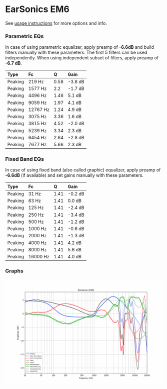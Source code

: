 # EarSonics EM6
See [usage instructions](https://github.com/jaakkopasanen/AutoEq#usage) for more options and info.

### Parametric EQs
In case of using parametric equalizer, apply preamp of **-6.6dB** and build filters manually
with these parameters. The first 5 filters can be used independently.
When using independent subset of filters, apply preamp of **-6.7 dB**.

| Type    | Fc       |    Q | Gain    |
|:--------|:---------|:-----|:--------|
| Peaking | 219 Hz   | 0.58 | -3.8 dB |
| Peaking | 1577 Hz  | 2.2  | -1.7 dB |
| Peaking | 4496 Hz  | 1.46 | 5.1 dB  |
| Peaking | 9059 Hz  | 1.97 | 4.1 dB  |
| Peaking | 12767 Hz | 1.24 | 4.9 dB  |
| Peaking | 3075 Hz  | 3.36 | 1.6 dB  |
| Peaking | 3815 Hz  | 4.52 | -2.0 dB |
| Peaking | 5239 Hz  | 3.34 | 2.3 dB  |
| Peaking | 6454 Hz  | 2.64 | -2.8 dB |
| Peaking | 7677 Hz  | 5.66 | 2.3 dB  |

### Fixed Band EQs
In case of using fixed band (also called graphic) equalizer, apply preamp of **-6.6dB**
(if available) and set gains manually with these parameters.

| Type    | Fc       |    Q | Gain    |
|:--------|:---------|:-----|:--------|
| Peaking | 31 Hz    | 1.41 | -0.2 dB |
| Peaking | 63 Hz    | 1.41 | 0.0 dB  |
| Peaking | 125 Hz   | 1.41 | -2.4 dB |
| Peaking | 250 Hz   | 1.41 | -3.4 dB |
| Peaking | 500 Hz   | 1.41 | -1.2 dB |
| Peaking | 1000 Hz  | 1.41 | -0.6 dB |
| Peaking | 2000 Hz  | 1.41 | -1.3 dB |
| Peaking | 4000 Hz  | 1.41 | 4.2 dB  |
| Peaking | 8000 Hz  | 1.41 | 5.6 dB  |
| Peaking | 16000 Hz | 1.41 | 4.0 dB  |

### Graphs
![](./EarSonics%20EM6.png)